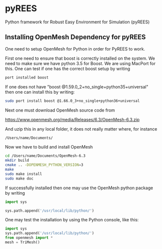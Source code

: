 # pyREES
Python framework for Robust Easy Environment for Simulation (pyREES)


## Installing OpenMesh Dependency for pyREES

One need to setup OpenMesh for Python in order for PyREES to work.

First one need to ensure that boost is correctly installed on the system. We
need to make sure we have python 3.5 for Boost. We are using MacPort for this.
One can test if one has the correct boost setup by writing

```bash
port installed boost
```

If one does not have "boost @1.59.0_2+no_single+python35+universal" then one
can install this by writing:

```bash
sudo port install boost @1.66.0_3+no_single+python36+universal
```

Next one must download OpenMesh source code from

https://www.openmesh.org/media/Releases/6.3/OpenMesh-6.3.zip

And uzip this in any local folder, it does not really matter where, for instance

```bash
/Users/name/Documents/
```

Now we have to build and install OpenMesh

```bash
cd /Users/name/Documents/OpenMesh-6.3
mkdir build
cmake .. -DOPENMESH_PYTHON_VERSION=3
make
sudo make install
sudo make doc
```

If successfully installed then one may use the OpenMesh python package by writing

```python
import sys

sys.path.append('/usr/local/lib/python/')
```

One may test the installation by using the Python console, like this:

```python
import sys
sys.path.append('/usr/local/lib/python/')
from openmesh import *
mesh = TriMesh()
```
